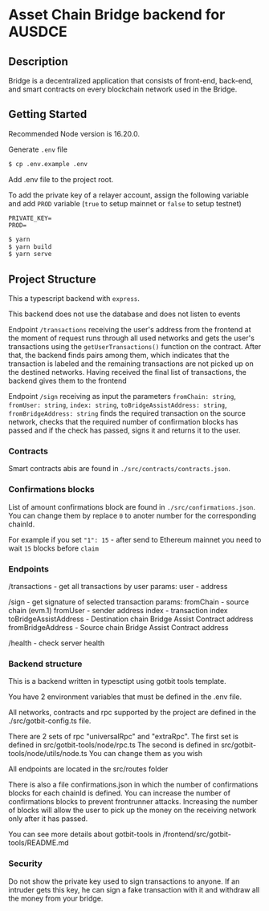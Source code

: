 # Asset Chain Bridge backend for AUSDCE

## Description

Bridge is a decentralized application that consists of front-end, back-end, and smart contracts on every blockchain network used in the Bridge. 


## Getting Started

Recommended Node version is 16.20.0.

Generate `.env` file

```bash
$ cp .env.example .env
```

Add .env file to the project root.

To add the private key of a relayer account, assign the following variable and add `PROD` variable (`true` to setup mainnet or `false` to setup testnet)

```
PRIVATE_KEY=
PROD=
```

```bash
$ yarn
$ yarn build
$ yarn serve
```

## Project Structure

This a typescript backend with `express`.

This backend does not use the database and does not listen to events

Endpoint `/transactions` receiving the user's address from the frontend at the moment of request runs through all used networks and gets the user's transactions using the `getUserTransactions()` function on the contract. After that, the backend finds pairs among them, which indicates that the transaction is labeled and the remaining transactions are not picked up on the destined networks. Having received the final list of transactions, the backend gives them to the frontend

Endpoint `/sign` receiving as input the parameters 
  `fromChain: string`,
  `fromUser: string`,
  `index: string`,
  `toBridgeAssistAddress: string`,
  `fromBridgeAddress: string`
finds the required transaction on the source network, checks that the required number of confirmation blocks has passed and if the check has passed, signs it and returns it to the user.

### Contracts

Smart contracts abis are found in `./src/contracts/contracts.json`.

### Confirmations blocks

List of amount confirmations block are found in `./src/confirmations.json`.
You can change them by replace `0` to anoter number for the corresponding chainId. 

For example if you set `"1": 15` - after send to Ethereum mainnet you need to wait `15` blocks before `claim`

### Endpoints

/transactions - get all transactions by user
params: 
user - address

/sign - get signature of selected transaction
params:
fromChain - source chain (evm.1)
fromUser - sender address
index - transaction index
toBridgeAssistAddress - Destination chain Bridge Assist Contract address
fromBridgeAddress - Source chain Bridge Assist Contract address

/health - check server health

### Backend structure

This is a backend written in typesctipt using gotbit tools template.

You have 2 environment variables that must be defined in the .env file.

All networks, contracts and rpc supported by the project are defined in the ./src/gotbit-config.ts file. 

There are 2 sets of rpc "universalRpc" and "extraRpc". 
The first set is defined in src/gotbit-tools/node/rpc.ts 
The second is defined in src/gotbit-tools/node/utils/node.ts
You can change them as you wish

All endpoints are located in the src/routes folder

There is also a file confirmations.json in which the number of confirmations blocks for each chainId is defined.
You can increase the number of confirmations blocks to prevent frontrunner attacks.
Increasing the number of blocks will allow the user to pick up the money on the receiving network only after it has passed.


You can see more details about gotbit-tools in /frontend/src/gotbit-tools/README.md

### Security

Do not show the private key used to sign transactions to anyone.
If an intruder gets this key, he can sign a fake transaction with it and withdraw all the money from your bridge.








